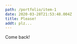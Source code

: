 ```yaml
---
path: /portfolio/item-1
date: 2020-03-28T21:53:48.004Z
title: Please!
addt: plz...
---
```

Come back!
